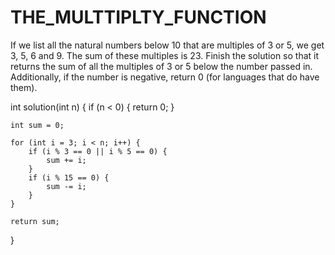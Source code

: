 # THE_MULTTIPLTY_FUNCTION
If we list all the natural numbers below 10 that are multiples of 3 or 5, we get 3, 5, 6 and 9. The sum of these multiples is 23.  Finish the solution so that it returns the sum of all the multiples of 3 or 5 below the number passed in. Additionally, if the number is negative, return 0 (for languages that do have them).


int solution(int n) {
    if (n < 0) {
        return 0;
    }
    
    int sum = 0;
    
    for (int i = 3; i < n; i++) {
        if (i % 3 == 0 || i % 5 == 0) {
            sum += i;
        }
        if (i % 15 == 0) {
            sum -= i;
        }
    }
    
    return sum;
}
